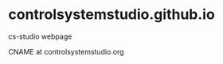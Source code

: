controlsystemstudio.github.io
==============================

cs-studio webpage

CNAME at controlsystemstudio.org

